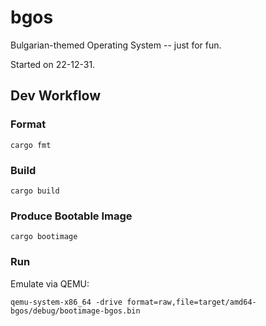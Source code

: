 # bgos

Bulgarian-themed Operating System -- just for fun.

Started on 22-12-31.

## Dev Workflow

### Format

`cargo fmt`

### Build

`cargo build`

### Produce Bootable Image

`cargo bootimage`

### Run

Emulate via QEMU:

`qemu-system-x86_64 -drive format=raw,file=target/amd64-bgos/debug/bootimage-bgos.bin`
